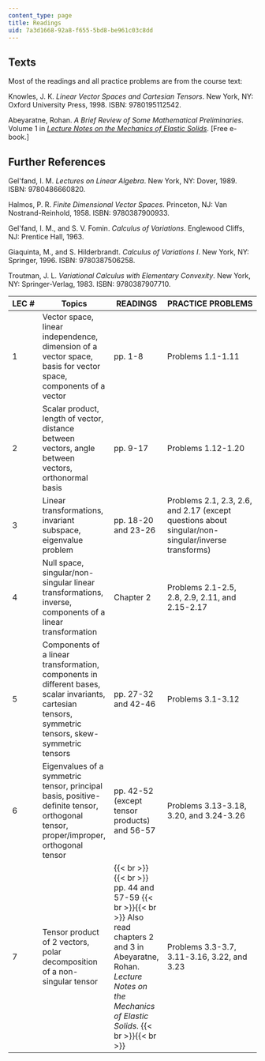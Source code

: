 ```yaml
---
content_type: page
title: Readings
uid: 7a3d1668-92a8-f655-5bd8-be961c03c8dd
---
```


Texts
-----

Most of the readings and all practice problems are from the course text:

Knowles, J. K. _Linear Vector Spaces and Cartesian Tensors_. New York, NY: Oxford University Press, 1998. ISBN: 9780195112542.

Abeyaratne, Rohan. _A Brief Review of Some Mathematical Preliminaries_. Volume 1 in _[Lecture Notes on the Mechanics of Elastic Solids](http://web.mit.edu/abeyaratne/lecture_notes.html)_. \[Free e-book.\]

Further References
------------------

Gel'fand, I. M. _Lectures on Linear Algebra_. New York, NY: Dover, 1989. ISBN: 9780486660820.

Halmos, P. R. _Finite Dimensional Vector Spaces_. Princeton, NJ: Van Nostrand-Reinhold, 1958. ISBN: 9780387900933.

Gel'fand, I. M., and S. V. Fomin. _Calculus of Variations_. Englewood Cliffs, NJ: Prentice Hall, 1963.

Giaquinta, M., and S. Hilderbrandt. _Calculus of Variations I_. New York, NY: Springer, 1996. ISBN: 9780387506258.

Troutman, J. L. _Variational Calculus with Elementary Convexity_. New York, NY: Springer-Verlag, 1983. ISBN: 9780387907710.

| LEC # | Topics | READINGS | PRACTICE PROBLEMS |
| --- | --- | --- | --- |
| 1 | Vector space, linear independence, dimension of a vector space, basis for vector space, components of a vector | pp. 1-8 | Problems 1.1-1.11 |
| 2 | Scalar product, length of vector, distance between vectors, angle between vectors, orthonormal basis | pp. 9-17 | Problems 1.12-1.20 |
| 3 | Linear transformations, invariant subspace, eigenvalue problem | pp. 18-20 and 23-26 | Problems 2.1, 2.3, 2.6, and 2.17 (except questions about singular/non-singular/inverse transforms) |
| 4 | Null space, singular/non-singular linear transformations, inverse, components of a linear transformation | Chapter 2 | Problems 2.1-2.5, 2.8, 2.9, 2.11, and 2.15-2.17 |
| 5 | Components of a linear transformation, components in different bases, scalar invariants, cartesian tensors, symmetric tensors, skew-symmetric tensors | pp. 27-32 and 42-46 | Problems 3.1-3.12 |
| 6 | Eigenvalues of a symmetric tensor, principal basis, positive-definite tensor, orthogonal tensor, proper/improper, orthogonal tensor | pp. 42-52 (except tensor products) and 56-57 | Problems 3.13-3.18, 3.20, and 3.24-3.26 |
| 7 | Tensor product of 2 vectors, polar decomposition of a non-singular tensor |  {{< br >}}{{< br >}} pp. 44 and 57-59 {{< br >}}{{< br >}} Also read chapters 2 and 3 in Abeyaratne, Rohan. _Lecture Notes on the Mechanics of Elastic Solids_. {{< br >}}{{< br >}}  | Problems 3.3-3.7, 3.11-3.16, 3.22, and 3.23